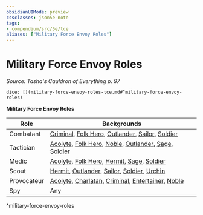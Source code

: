 ```yaml
---
obsidianUIMode: preview
cssclasses: json5e-note
tags:
- compendium/src/5e/tce
aliases: ["Military Force Envoy Roles"]
---
```

# Military Force Envoy Roles
*Source: Tasha's Cauldron of Everything p. 97* 

`dice: [](military-force-envoy-roles-tce.md#^military-force-envoy-roles)`

**Military Force Envoy Roles**

| Role | Backgrounds |
|------|-------------|
| Combatant | [Criminal](/compendium/backgrounds/criminal.md), [Folk Hero](/compendium/backgrounds/folk-hero.md), [Outlander](/compendium/backgrounds/outlander.md), [Sailor](/compendium/backgrounds/sailor.md), [Soldier](/compendium/backgrounds/soldier.md) |
| Tactician | [Acolyte](/compendium/backgrounds/acolyte.md), [Folk Hero](/compendium/backgrounds/folk-hero.md), [Noble](/compendium/backgrounds/noble.md), [Outlander](/compendium/backgrounds/outlander.md), [Sage](/compendium/backgrounds/sage.md), [Soldier](/compendium/backgrounds/soldier.md) |
| Medic | [Acolyte](/compendium/backgrounds/acolyte.md), [Folk Hero](/compendium/backgrounds/folk-hero.md), [Hermit](/compendium/backgrounds/hermit.md), [Sage](/compendium/backgrounds/sage.md), [Soldier](/compendium/backgrounds/soldier.md) |
| Scout | [Hermit](/compendium/backgrounds/hermit.md), [Outlander](/compendium/backgrounds/outlander.md), [Sailor](/compendium/backgrounds/sailor.md), [Soldier](/compendium/backgrounds/soldier.md), [Urchin](/compendium/backgrounds/urchin.md) |
| Provocateur | [Acolyte](/compendium/backgrounds/acolyte.md), [Charlatan](/compendium/backgrounds/charlatan.md), [Criminal](/compendium/backgrounds/criminal.md), [Entertainer](/compendium/backgrounds/entertainer.md), [Noble](/compendium/backgrounds/noble.md) |
| Spy | Any |
^military-force-envoy-roles